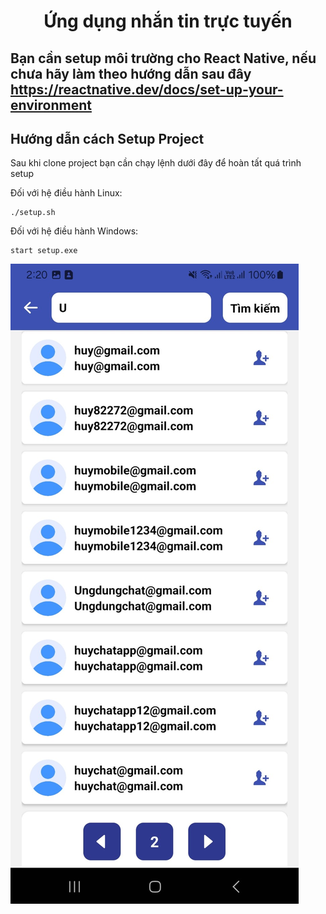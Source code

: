 <h1 align="center">Ứng dụng nhắn tin trực tuyến</h1>
<h2 align="left">Bạn cần setup môi trường cho React Native, nếu chưa hãy làm theo hướng dẫn sau đây <a href="https://reactnative.dev/docs/set-up-your-environment">https://reactnative.dev/docs/set-up-your-environment</a></h2>
<h2>Hướng dẫn cách Setup Project</h2>
<p>Sau khi clone project bạn cần chạy lệnh dưới đây để hoàn tất quá trình setup</p>

Đối với hệ điều hành Linux:

```
./setup.sh
```

Đối với hệ điều hành Windows:

```
start setup.exe
```

![Giao diện ứng dụng Chat](src/asset/ui/giaodien1.jpeg)
